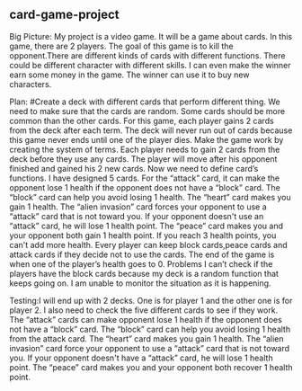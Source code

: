 ## card-game-project
Big Picture:
My project is a video game. It will be a game about cards. In this game, there are 2 players. The goal of this game is to kill the opponent.There are different kinds of cards with different functions. There could be different character with different skills. I can even make the winner earn some money in the game. The winner can use it to buy new characters.

Plan:
#Create a deck with different cards that perform different thing. We need to make sure that the cards are random. Some cards should be more common than the other cards. For this game, each player gains 2 cards from the deck after each term. The deck will never run out of cards because this game never ends until one of the player dies.
Make the game work by creating the system of terms. Each player needs to gain 2 cards from the deck before they use any cards. The player will move after his opponent finished and gained his 2 new cards.
Now we need to define card’s functions. I have designed 5 cards.
For the “attack” card, it can make the opponent lose 1 health if the opponent does not have a “block” card. The “block” card can help you avoid losing 1 health. The “heart” card makes you gain 1 health. The “alien invasion” card forces your opponent to use a “attack” card that is not toward you. If your opponent doesn't use an “attack” card, he will lose 1 health point. The “peace” card makes you and your opponent both gain 1 health point. If you reach 3 health points, you can't add more health.
Every player can keep block cards,peace cards and attack cards if they decide not to use the cards.
The end of the game is when one of the player’s health goes to 0.
Problems
I can’t check if the players have the block cards because my deck is a random function that keeps going on. I am unable to monitor the situation as it is happening.  
 
Testing:I will end up with 2 decks. One is for player 1 and the other one is for player 2. I also need to check the five different cards to see if they work. The “attack” cards can make opponent lose 1 health if the opponent does not have a “block” card. The “block” card can help you avoid losing 1 health from the attack card. The “heart” card makes you gain 1 health. The “alien invasion” card force your opponent to use a “attack” card that is not toward you. If your opponent doesn't have a “attack” card, he will lose 1 health point. The “peace” card makes you and your opponent both recover 1 health point.



